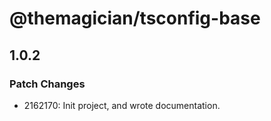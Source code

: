 # @themagician/tsconfig-base

## 1.0.2

### Patch Changes

- 2162170: Init project, and wrote documentation.
